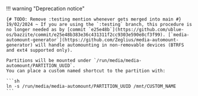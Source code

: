 !!! warning "Deprecation notice"

    {# TODO: Remove :testing mention whenever gets merged into main #}
    19/02/2024 ~ If you are using the `:testing` branch, this procedure is no longer needed as by [commit `e25e48b`](https://github.com/ublue-os/bazzite/commit/e25e48b383e36c431311f2cc9303e590e8cf3f99). [`media-automount-generator`](https://github.com/Zeglius/media-automount-generator) will handle automounting in non-removable devices (BTRFS and ext4 supported only).

    Partitions will be mounted under `/run/media/media-automount/PARTITION_UUID`.
    You can place a custom named shortcut to the partition with:

    ```sh
    ln -s /run/media/media-automount/PARTITION_UUID /mnt/CUSTOM_NAME
    ```
